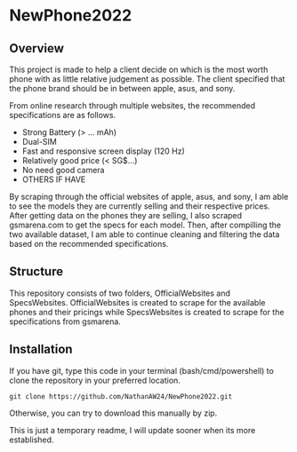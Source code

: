 # NewPhone2022

## Overview
This project is made to help a client decide on which is the most worth phone with as little relative judgement as possible. The client specified that the phone brand should be in between apple, asus, and sony.

From online research through multiple websites, the recommended specifications are as follows.
- Strong Battery (> ... mAh)
- Dual-SIM 
- Fast and responsive screen display (120 Hz)
- Relatively good price (< SG$...)
- No need good camera
- OTHERS IF HAVE

By scraping through the official websites of apple, asus, and sony, I am able to see the models they are currently selling and their respective prices. After getting data on the phones they are selling, I also scraped gsmarena.com to get the specs for each model. Then, after compilling the two available dataset, I am able to continue cleaning and filtering the data based on the recommended specifications.

## Structure
This repository consists of two folders, OfficialWebsites and SpecsWebsites. OfficialWebsites is created to scrape for the available phones and their pricings while SpecsWebsites is created to scrape for the specifications from gsmarena.

## Installation
If you have git, type this code in your terminal (bash/cmd/powershell) to clone the repository in your preferred location.
```
git clone https://github.com/NathanAW24/NewPhone2022.git
```
Otherwise, you can try to download this manually by zip.

This is just a temporary readme, I will update sooner when its more established.